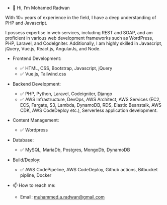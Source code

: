 - 👋 Hi, I’m Mohamed Radwan

With 10+ years of experience in the field, I have a deep understanding of PHP and Javascript.

I possess expertise in web services, including REST and SOAP, and am proficient in various web development frameworks such as WordPress, PHP, Laravel, and CodeIgniter. 
Additionally, I am highly skilled in Javascript, jQuery, Vue.js, React.js, AngularJs, and Node.

- Frontend Development:
  - ✅ HTML, CSS, Bootstrap, Javascript, jQuery
  - ✅ Vue.js, Tailwind.css

- Backend Development:
  - ✅ PHP, Python, Laravel, Codeigniter, Django
  - ✅ AWS Infrastructure, DevOps, AWS Architect, AWS Services (EC2, ECS, Fargate, S3, Lambda, DynamoDB, RDS, Elastic Beanstalk, AWS CDK, AWS CodeDeploy etc.), Serverless application development.

- Content Management:
  - ✅ Wordpress

- Database:
  - ✅ MySQL, MariaDb, Postgres, MongoDb, DynamoDB

- Build/Deploy:
  - ✅ AWS CodePipeline, AWS CodeDeploy, Github actions, Bitbucket pipline, Docker

- 📫 How to reach me:
  - Email: muhammed.a.radwan@gmail.com

<!---
Mrdwan/Mrdwan is a ✨ special ✨ repository because its `README.md` (this file) appears on your GitHub profile.
You can click the Preview link to take a look at your changes.
--->
